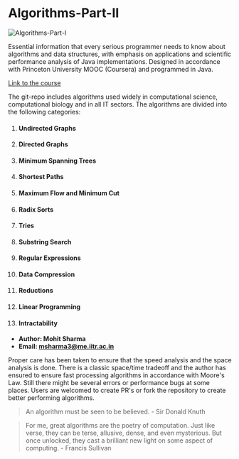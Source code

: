 # Algorithms-Part-II

![Algorithms-Part-I](https://miro.medium.com/max/2400/1*UbmoVoZeN81DQBHqtJCY3g.png)

Essential information that every serious programmer needs to know about algorithms and data structures, with emphasis on applications and scientific performance analysis of Java implementations. Designed in accordance with Princeton University MOOC (Coursera) and programmed in Java.

[Link to the course](https://online.princeton.edu/node/166)

The git-repo includes algorithms used widely in computational science, computational biology and in all IT sectors. The algorithms are divided into the following categories:

1. #### **Undirected Graphs**
2. #### **Directed Graphs**
3. #### **Minimum Spanning Trees**
4. #### **Shortest Paths**
5. #### **Maximum Flow and Minimum Cut**
6. #### **Radix Sorts**
7. #### **Tries**
8. #### **Substring Search**
9. #### **Regular Expressions**
10. #### **Data Compression**
11. #### **Reductions**
12. #### **Linear Programming**
13. #### **Intractability**

* **Author: Mohit Sharma**
* **Email: msharma3@me.iitr.ac.in**

Proper care has been taken to ensure that the speed analysis and the space analysis is done. There is a classic space/time tradeoff and the author has ensured to ensure fast processing algorithms in accordance with Moore's Law. Still there might be several errors or performance bugs at some places. Users are welcomed to create PR's or fork the repository to create better performing algorithms.

> An algorithm must be seen to be believed. - Sir Donald Knuth

>For me, great algorithms are the poetry of computation. Just like verse, they can be terse, allusive, dense, and even mysterious. But once unlocked, they cast a brilliant new light on some aspect of computing. - Francis Sullivan
